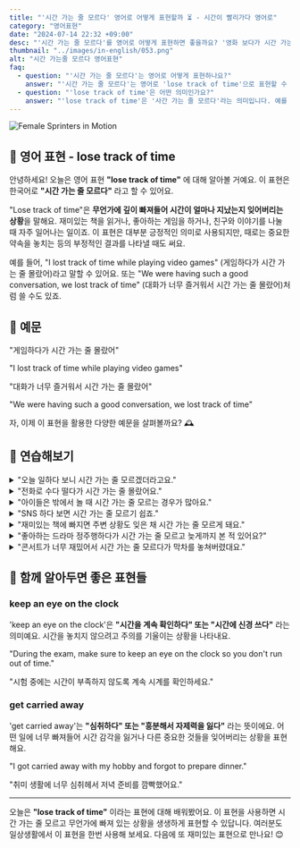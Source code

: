 ```yaml
---
title: "'시간 가는 줄 모르다' 영어로 어떻게 표현할까 ⏳ - 시간이 빨리가다 영어로"
category: "영어표현"
date: "2024-07-14 22:32 +09:00"
desc: "'시간 가는 줄 모르다'를 영어로 어떻게 표현하면 좋을까요? '영화 보다가 시간 가는 줄 몰랐어요', '친구들이랑 노는데 시간이 어떻게 가는지 모르겠어' 등을 영어로 표현하는 법을 배워봅시다. 다양한 예문을 통해서 연습하고 본인의 표현으로 만들어 보세요."
thumbnail: "../images/in-english/053.png"
alt: "시간 가는줄 모르다 영어표현"
faq:
  - question: "'시간 가는 줄 모르다'는 영어로 어떻게 표현하나요?"
    answer: "'시간 가는 줄 모르다'는 영어로 'lose track of time'으로 표현할 수 있습니다. 예를 들어, 'I lost track of time while reading'은 '책 읽다가 시간 가는 줄 몰랐어'라는 의미입니다."
  - question: "'lose track of time'은 어떤 의미인가요?"
    answer: "'lose track of time'은 '사간 가는 줄 모르다'라는 의미입니다. 예를 들어, 영화를 보거나, 친구와 대화를 나누거나, 취미 활동을 할 때 시간 가는 줄 모르는 상황을 표현할 수 있습니다."
---
```


![Female Sprinters in Motion](../images/in-english/053-1.avif)

## 🌟 영어 표현 - lose track of time

안녕하세요! 오늘은 영어 표현 **"lose track of time"** 에 대해 알아볼 거예요. 이 표현은 한국어로 **"시간 가는 줄 모르다"** 라고 할 수 있어요.

"Lose track of time"은 **무언가에 깊이 빠져들어 시간이 얼마나 지났는지 잊어버리는 상황**을 말해요. 재미있는 책을 읽거나, 좋아하는 게임을 하거나, 친구와 이야기를 나눌 때 자주 일어나는 일이죠. 이 표현은 대부분 긍정적인 의미로 사용되지만, 때로는 중요한 약속을 놓치는 등의 부정적인 결과를 나타낼 때도 써요.

예를 들어, "I lost track of time while playing video games" (게임하다가 시간 가는 줄 몰랐어)라고 말할 수 있어요. 또는 "We were having such a good conversation, we lost track of time" (대화가 너무 즐거워서 시간 가는 줄 몰랐어)처럼 쓸 수도 있죠.

<script async src="https://pagead2.googlesyndication.com/pagead/js/adsbygoogle.js?client=ca-pub-1465612013356152"
     crossorigin="anonymous"></script>
<!-- engple-horizontal-ad -->

<ins class="adsbygoogle"
     style="display:block"
     data-ad-client="ca-pub-1465612013356152"
     data-ad-slot="2106896038"
     data-ad-format="auto"
     data-full-width-responsive="true"></ins>

<script>
     (adsbygoogle = window.adsbygoogle || []).push({});
</script>

## 📖 예문

"게임하다가 시간 가는 줄 몰랐어"

"I lost track of time while playing video games"

"대화가 너무 즐거워서 시간 가는 줄 몰랐어"

"We were having such a good conversation, we lost track of time"

자, 이제 이 표현을 활용한 다양한 예문을 살펴볼까요? 🕰️

## 💬 연습해보기

<details>
<summary>"오늘 일하다 보니 시간 가는 줄 모르겠더라고요."</summary>
<span>"I totally lost track of time at work today."</span>
</details>

<details>
<summary>"전화로 수다 떨다가 시간 가는 줄 몰랐어요."</summary>
<span>"We lost track of time chatting on the phone."</span>
</details>

<details>
<summary>"아이들은 밖에서 놀 때 시간 가는 줄 모르는 경우가 많아요."</summary>
<span>"Kids often lose track of time when playing outside."</span>
</details>

<details>
<summary>"SNS 하다 보면 시간 가는 줄 모르기 쉽죠."</summary>
<span>"It's easy to lose track of time on social media."</span>
</details>

<details>
<summary>"재미있는 책에 빠지면 주변 상황도 잊은 채 시간 가는 줄 모르게 돼요."</summary>
<span>"When I'm engrossed in a good book, I completely lose track of time and forget about everything else."</span>
</details>

<details>
<summary>"좋아하는 드라마 정주행하다가 시간 가는 줄 모르고 늦게까지 본 적 있어요?"</summary>
<span>"Have you ever lost track of time while <a href="/blog/in-english/071.binge-watch/">binge-watching</a> your favorite TV show and stayed up way too late?"</span>
</details>

<details>
<summary>"콘서트가 너무 재밌어서 시간 가는 줄 모르다가 막차를 놓쳐버렸대요."</summary>
<span>"She was having such a great time at the concert that she lost track of time and missed the last bus home."</span>
</details>

## 🤝 함께 알아두면 좋은 표현들

### keep an eye on the clock

'keep an eye on the clock'은 **"시간을 계속 확인하다" 또는 "시간에 신경 쓰다"** 라는 의미예요. 시간을 놓치지 않으려고 주의를 기울이는 상황을 나타내요.

"During the exam, make sure to keep an eye on the clock so you don't run out of time."

"시험 중에는 시간이 부족하지 않도록 계속 시계를 확인하세요."

### get carried away

'get carried away'는 **"심취하다" 또는 "흥분해서 자제력을 잃다"** 라는 뜻이에요. 어떤 일에 너무 빠져들어 시간 감각을 잃거나 다른 중요한 것들을 잊어버리는 상황을 표현해요.

"I got carried away with my hobby and forgot to prepare dinner."

"취미 생활에 너무 심취헤서 저녁 준비를 깜빡했어요."

---

오늘은 **"lose track of time"** 이라는 표현에 대해 배워봤어요. 이 표현을 사용하면 시간 가는 줄 모르고 무언가에 빠져 있는 상황을 생생하게 표현할 수 있답니다. 여러분도 일상생활에서 이 표현을 한번 사용해 보세요. 다음에 또 재미있는 표현으로 만나요! 😊
